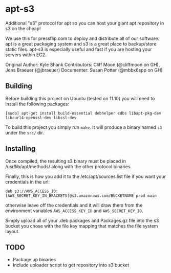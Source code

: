 # apt-s3

Additional "s3" protocol for apt so you can host your giant apt repository in s3 on the cheap!

We use this for pressflip.com to deploy and distribute all of our software.  apt is a great packaging system and s3 is a great place to backup/store static files.  apt-s3 is especially useful and fast if you are hosting your servers within EC2.

Original Author: Kyle Shank
Contributors: Cliff Moon (@cliffmoon on GH), Jens Braeuer (@jbraeuer)
Documenter: Susan Potter (@mbbx6spp on GH)

## Building

Before building this project on Ubuntu (tested on 11.10) you will need to install the following packages:

    [sudo] apt-get install build-essential debhelper cdbs libapt-pkg-dev libcurl4-openssl-dev libssl-dev

To build this project you simply run `make`. It will produce a binary named `s3` under the `src/` dir.

## Installing

Once compiled, the resulting s3 binary must be placed in /usr/lib/apt/methods/ along with the other protocol binaries.

Finally, this is how you add it to the /etc/apt/sources.list file if you want your credentials in the url:

    deb s3://AWS_ACCESS_ID:[AWS_SECRET_KEY_IN_BRACKETS]@s3.amazonaws.com/BUCKETNAME prod main

otherwise leave off the credentials and it will draw them from the environment variables `AWS_ACCESS_KEY_ID` and `AWS_SECRET_KEY_ID`.

Simply upload all of your .deb packages and Packages.gz file into the s3 bucket you chose with the file key mapping that matches the file system layout.

## TODO

* Package up binaries
* Include uploader script to get repository into s3 bucket
